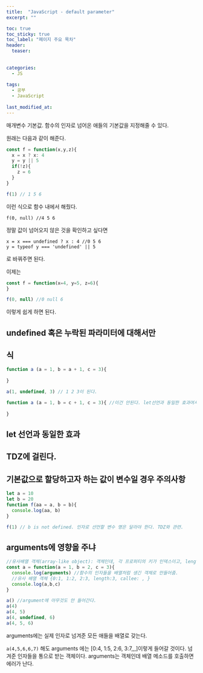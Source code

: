 ```yaml
---
title:  "JavaScript - default parameter"
excerpt: ""

toc: true
toc_sticky: true
toc_label: "페이지 주요 목차"
header:
  teaser: 
  
  
categories:
  - JS
  
tags:
  - 공부
  - JavaScript
  
last_modified_at: 
---
```


매개변수 기본값. 함수의 인자로 넘어온 애들의 기본값을 지정해줄 수 있다.

원래는 다음과 같이 해준다.

```javascript
const f = function(x,y,z){
  x = x ? x: 4
  y = y || 5
  if(!z){
    z = 6
  }
}

f(1) // 1 5 6
```

이런 식으로 함수 내에서 해줬다.

```
f(0, null) //4 5 6
```

정말 값이 넘어오지 않은 것을 확인하고 싶다면

```
x = x === undefined ? x : 4 //0 5 6
y = typeof y === 'undefined' || 5
```

로 바꿔주면 된다.

이제는

```javascript
const f = function(x=4, y=5, z=6){
}

f(0, null) //0 null 6
```

이렇게 쉽게 하면 된다.

## undefined 혹은 누락된 파라미터에 대해서만

## 식

```javascript
function a (a = 1, b = a + 1, c = 3){
  
}

a(1, undefined, 3) // 1 2 3이 된다.

function a (a = 1, b = c + 1, c = 3){ //이건 안된다. let선언과 동일한 효과여서 순서가 중요하다.
  
}
```

## let 선언과 동일한 효과

## TDZ에 걸린다.

## 기본값으로 할당하고자 하는 값이 변수일 경우 주의사항

```javascript
let a = 10
let b = 20
function f(aa = a, b = b){
  console.log(aa, b)
}

f(1) // b is not defined. 인자로 선언할 변수 명은 달라야 한다. TDZ와 관련.
```


## arguments에 영향을 주냐

```javascript
//유사배열 객체(array-like object): 객체인데, 각 프로퍼티의 키가 인덱스이고, length라는 프로퍼티가 있는 객체
const a = function(a = 1, b = 2, c = 3){
  console.log(arguments) //함수의 인자들을 배열처럼 생긴 객체로 만들어줌.
  //유사 배열 객체 {0:1, 1:2, 2:3, length:3, callee: , }
  console.log(a,b,c)
}

a() //argument에 아무것도 안 들어간다.
a(4)
a(4, 5)
a(4, undefined, 6)
a(4, 5, 6)
```

arguments에는 실제 인자로 넘겨준 모든 애들을 배열로 갖는다.

`a(4,5,6,6,7)` 해도 arguments 에는 [0:4, 1:5, 2:6, 3:7,,,]이렇게 들어갈 것이다.
넘겨준 인자들을 통으로 받는 객체이다. arguments는 객체인데 배열 메소드를 호출하면 에러가 난다.


